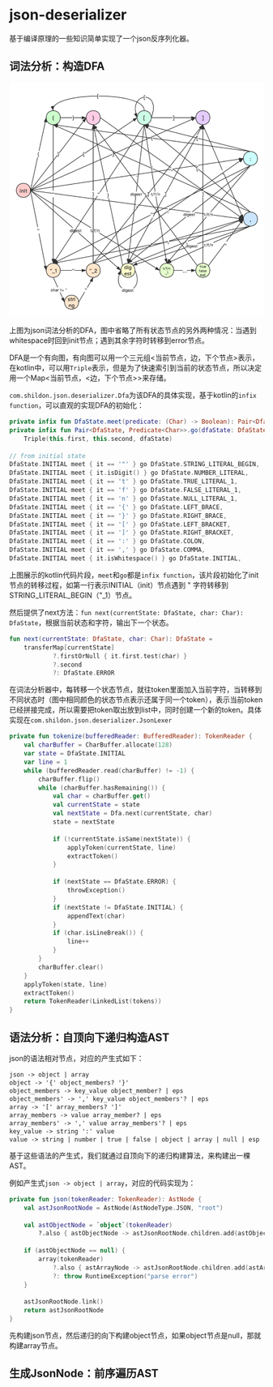 # json-deserializer

基于编译原理的一些知识简单实现了一个json反序列化器。

## 词法分析：构造DFA

![json-dfa](resources/json-dfa.png)

上图为json词法分析的DFA，图中省略了所有状态节点的另外两种情况：当遇到whitespace时回到init节点；遇到其余字符时转移到error节点。

DFA是一个有向图，有向图可以用一个三元组<当前节点，边，下个节点>表示，在kotlin中，可以用`Triple`表示，但是为了快速索引到当前的状态节点，所以决定用一个Map<当前节点，<边，下个节点>>来存储。

`com.shildon.json.deserializer.Dfa`为该DFA的具体实现，基于kotlin的`infix function`，可以直观的实现DFA的初始化：

```kotlin
private infix fun DfaState.meet(predicate: (Char) -> Boolean): Pair<DfaState, Predicate<Char>> = this to Predicate { predicate(it) }
private infix fun Pair<DfaState, Predicate<Char>>.go(dfaState: DfaState): Triple<DfaState, Predicate<Char>, DfaState> =
    Triple(this.first, this.second, dfaState)

// from initial state
DfaState.INITIAL meet { it == '"' } go DfaState.STRING_LITERAL_BEGIN,
DfaState.INITIAL meet { it.isDigit() } go DfaState.NUMBER_LITERAL,
DfaState.INITIAL meet { it == 't' } go DfaState.TRUE_LITERAL_1,
DfaState.INITIAL meet { it == 'f' } go DfaState.FALSE_LITERAL_1,
DfaState.INITIAL meet { it == 'n' } go DfaState.NULL_LITERAL_1,
DfaState.INITIAL meet { it == '{' } go DfaState.LEFT_BRACE,
DfaState.INITIAL meet { it == '}' } go DfaState.RIGHT_BRACE,
DfaState.INITIAL meet { it == '[' } go DfaState.LEFT_BRACKET,
DfaState.INITIAL meet { it == ']' } go DfaState.RIGHT_BRACKET,
DfaState.INITIAL meet { it == ':' } go DfaState.COLON,
DfaState.INITIAL meet { it == ',' } go DfaState.COMMA,
DfaState.INITIAL meet { it.isWhitespace() } go DfaState.INITIAL,
```

上图展示的kotlin代码片段，`meet`和`go`都是`infix function`，该片段初始化了init节点的转移过程，如第一行表示INITIAL（init）节点遇到 " 字符转移到STRING_LITERAL_BEGIN（"_1）节点。

然后提供了next方法：`fun next(currentState: DfaState, char: Char): DfaState`，根据当前状态和字符，输出下一个状态。

```kotlin
fun next(currentState: DfaState, char: Char): DfaState =
    transferMap[currentState]
            ?.firstOrNull { it.first.test(char) }
            ?.second
            ?: DfaState.ERROR
```

在词法分析器中，每转移一个状态节点，就往token里面加入当前字符，当转移到不同状态时（图中相同颜色的状态节点表示还属于同一个token），表示当前token已经拼接完成，所以需要把token取出放到list中，同时创建一个新的token。具体实现在`com.shildon.json.deserializer.JsonLexer`

```kotlin
private fun tokenize(bufferedReader: BufferedReader): TokenReader {
    val charBuffer = CharBuffer.allocate(128)
    var state = DfaState.INITIAL
    var line = 1
    while (bufferedReader.read(charBuffer) != -1) {
        charBuffer.flip()
        while (charBuffer.hasRemaining()) {
            val char = charBuffer.get()
            val currentState = state
            val nextState = Dfa.next(currentState, char)
            state = nextState

            if (!currentState.isSame(nextState)) {
                applyToken(currentState, line)
                extractToken()
            }

            if (nextState == DfaState.ERROR) {
                throwException()
            }
            if (nextState != DfaState.INITIAL) {
                appendText(char)
            }
            if (char.isLineBreak()) {
                line++
            }
        }
        charBuffer.clear()
    }
    applyToken(state, line)
    extractToken()
    return TokenReader(LinkedList(tokens))
}
```

## 语法分析：自顶向下递归构造AST

json的语法相对节点，对应的产生式如下：

```
json -> object | array
object -> '{' object_members? '}'
object_members -> key_value object_member? | eps
object_members' -> ',' key_value object_members'? | eps
array -> '[' array_members? ']'
array_members -> value array_member? | eps
array_members' -> ',' value array_members'? | eps
key_value -> string ':' value
value -> string | number | true | false | object | array | null | esp
```

基于这些语法的产生式，我们就通过自顶向下的递归构建算法，来构建出一棵AST。

例如产生式`json -> object | array`，对应的代码实现为：

```kotlin
private fun json(tokenReader: TokenReader): AstNode {
    val astJsonRootNode = AstNode(AstNodeType.JSON, "root")

    val astObjectNode = `object`(tokenReader)
        ?.also { astObjectNode -> astJsonRootNode.children.add(astObjectNode) }

    if (astObjectNode == null) {
        array(tokenReader)
            ?.also { astArrayNode -> astJsonRootNode.children.add(astArrayNode) }
            ?: throw RuntimeException("parse error")
    }

    astJsonRootNode.link()
    return astJsonRootNode
}
```

先构建json节点，然后递归的向下构建object节点，如果object节点是null，那就构建array节点。

## 生成JsonNode：前序遍历AST